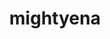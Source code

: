 ---
id: 262
title: mightyena
types: [dark]
image: https://raw.githubusercontent.com/PokeAPI/sprites/master/sprites/pokemon/262.png
---